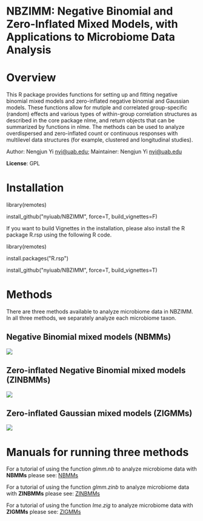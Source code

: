 # NBZIMM: Negative Binomial and Zero-Inflated Mixed Models, with Applications to Microbiome Data Analysis

# Overview

This R package provides functions for setting up and fitting negative binomial mixed models and zero-inflated negative binomial and Gaussian models. These functions allow for mutiple and correlated group-specific (random) effects and various types of within-group correlation structures as described in the core package nlme, and return objects that can be summarized by functions in nlme. The methods can be used to analyze overdispersed and zero-inflated count or continuous responses with multilevel data structures (for example, clustered and longitudinal studies). 

Author: Nengjun Yi nyi@uab.edu; Maintainer: Nengjun Yi nyi@uab.edu

**License**: GPL

# Installation

 library(remotes)
 
 install_github("nyiuab/NBZIMM", force=T, build_vignettes=F)
 
 If you want to build Vignettes in the installation, please also install the R package R.rsp using the following R code.
 
 library(remotes)
 
 install.packages("R.rsp")
 
 install_github("nyiuab/NBZIMM", force=T, build_vignettes=T)
 

# Methods

There are three methods available to analyze microbiome data in NBZIMM. In all three methods, we separately analyze each microbiome taxon. 

 ## Negative Binomial mixed models (NBMMs)
 
![](https://github.com/nyiuab/NBZIMM/blob/master/images/nbmms.PNG?raw=true)

 ## Zero-inflated Negative Binomial mixed models (ZINBMMs)

![](https://github.com/nyiuab/NBZIMM/blob/master/images/zinbmms.PNG?raw=true)

 ## Zero-inflated Gaussian mixed models (ZIGMMs)
 
![](https://github.com/nyiuab/NBZIMM/blob/master/images/zigmms.PNG?raw=true)

# Manuals for running three methods

For a tutorial of using the function *glmm.nb* to analyze microbiome data with **NBMMs** please see: 
[NBMMs](https://github.com/nyiuab/NBZIMM/tree/master/tutorial/nbmms.md)

For a tutorial of using the function *glmm.zinb* to analyze microbiome data with **ZINBMMs** please see: 
[ZINBMMs](https://github.com/nyiuab/NBZIMM/tree/master/tutorial/zinbmms.md)

For a tutorial of using the function *lme.zig* to analyze microbiome data with **ZIGMMs** please see: 
[ZIGMMs](https://github.com/nyiuab/NBZIMM/tree/master/tutorial/zigmms.md)



